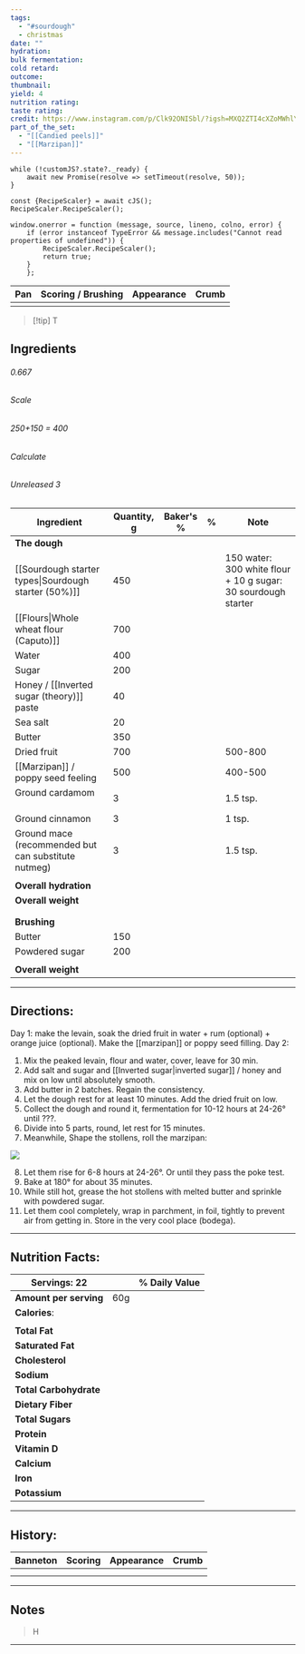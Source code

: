 ```yaml
---
tags:
  - "#sourdough"
  - christmas
date: ""
hydration: 
bulk fermentation: 
cold retard: 
outcome: 
thumbnail: 
yield: 4
nutrition rating: 
taste rating: 
credit: https://www.instagram.com/p/Clk92ONISbl/?igsh=MXQ2ZTI4cXZoMWhlYQ%3D%3D&img_index=3
part_of_the_set:
  - "[[Candied peels]]"
  - "[[Marzipan]]"
---
```

```dataviewjs
while (!customJS?.state?._ready) { 
	await new Promise(resolve => setTimeout(resolve, 50)); 
} 

const {RecipeScaler} = await cJS();
RecipeScaler.RecipeScaler();

window.onerror = function (message, source, lineno, colno, error) {
	if (error instanceof TypeError && message.includes("Cannot read properties of undefined")) {
		RecipeScaler.RecipeScaler();
		return true;
	}
    };
```

| Pan                                                                                                                                                                                                                                  | Scoring / Brushing | Appearance                                                                                                                                                                                                                           | Crumb |
| ------------------------------------------------------------------------------------------------------------------------------------------------------------------------------------------------------------------------------------ | ------------------ | ------------------------------------------------------------------------------------------------------------------------------------------------------------------------------------------------------------------------------------ | ----- |
|                                                                                                                                                                                                                                      |                    |                                                                                                                                                                                                                                      |       |

> [!tip] T
## Ingredients

###### 0.667
###### Scale
###### 250+150 = 400
###### Calculate
###### Unreleased 3

| Ingredient                                           | Quantity, g | Baker's % | %   | Note                                                          |
| ---------------------------------------------------- | ----------- | --------- | --- | ------------------------------------------------------------- |
| **The dough**                                        |             |           |     |                                                               |
| [[Sourdough starter types\|Sourdough starter (50%)]] | 450         |           |     | 150 water: 300 white flour + 10 g sugar: 30 sourdough starter |
| [[Flours\|Whole wheat flour (Caputo)]]               | 700         |           |     |                                                               |
| Water                                                | 400         |           |     |                                                               |
| Sugar                                                | 200         |           |     |                                                               |
| Honey / [[Inverted sugar (theory)]] paste            | 40          |           |     |                                                               |
| Sea salt                                             | 20          |           |     |                                                               |
| Butter                                               | 350         |           |     |                                                               |
| Dried fruit                                          | 700         |           |     | 500-800                                                       |
| [[Marzipan]] / poppy seed feeling                    | 500         |           |     | 400-500                                                       |
| Ground cardamom<br><br>                              | 3           |           |     | 1.5 tsp.                                                      |
| Ground cinnamon                                      | 3           |           |     | 1 tsp.                                                        |
| Ground mace (recommended but can substitute nutmeg)  | 3           |           |     | 1.5 tsp.                                                      |
|                                                      |             |           |     |                                                               |
| **Overall hydration**                                |             |           |     |                                                               |
| **Overall weight**                                   |             |           |     |                                                               |
|                                                      |             |           |     |                                                               |
|                                                      |             |           |     |                                                               |
| **Brushing**                                         |             |           |     |                                                               |
| Butter                                               | 150         |           |     |                                                               |
| Powdered sugar                                       | 200         |           |     |                                                               |
|                                                      |             |           |     |                                                               |
| **Overall weight**                                   |             |           |     |                                                               |






---
## Directions:

Day 1: make the levain, soak the dried fruit in water + rum (optional) + orange juice (optional). Make the [[marzipan]] or poppy seed filling.
Day 2:

1. Mix the peaked levain, flour and water, cover, leave for 30 min.  
2. Add salt and sugar and [[Inverted sugar|inverted sugar]] / honey and mix on low until absolutely smooth.
3. Add butter in 2 batches. Regain the consistency.
4. Let the dough rest for at least 10 minutes. Add the dried fruit on low.
5. Collect the dough and round it, fermentation for 10-12 hours at 24-26° until ???. 
6. Divide into 5 parts, round, let rest for 15 minutes. 
7. Meanwhile, Shape the stollens, roll the marzipan:

![](https://lh3.googleusercontent.com/pw/AP1GczOTt9AhBBEA7hVqm_1hWoS6bcJa54SX9PUJ8qUD_v_vKgNMGiq-b2Cy2mrb9oq8efnuiYXn1Ld-4g48VPSSIpnDMFpL8Dpny8J43HAGa7eeMbpG1iK8vyx5KAQxUc3Cd4hwHpvCoAdvBNs32nHsCUf_=w1921-h589-s-no-gm?authuser=0)

8. Let them rise for 6-8 hours at 24-26​​°. Or until they pass the poke test.
9. Bake at 180° for about 35 minutes. ⠀
10. While still hot, grease the hot stollens with melted butter and sprinkle with powdered sugar.
11. Let them cool completely, wrap in parchment, in foil, tightly to prevent air from getting in. Store in the very cool place (bodega).



---
## Nutrition Facts:

| **Servings:** 22       |       | % Daily Value |
| ---------------------- | ----- | ------------- |
| **Amount per serving** | 60g   |               |
| **Calories**:          |       |               |
|                        |       |               |
| **Total Fat**          |       |               |
| **Saturated Fat**      |       |               |
| **Cholesterol**        |       |               |
| **Sodium**             |       |               |
| **Total Carbohydrate** |       |               |
| **Dietary Fiber**      |       |               |
| **Total Sugars**       |       |               |
| **Protein**            |       |               |
| **Vitamin D**          |       |               |
| **Calcium**            |       |               |
| **Iron**               |       |               |
| **Potassium**          |       |               |

---
## History:

| Banneton | Scoring | Appearance | Crumb |
| -------- | ------- | ---------- | ----- |
|          |         |            |       |
|          |         |            |       |

---
## Notes

> H

---



